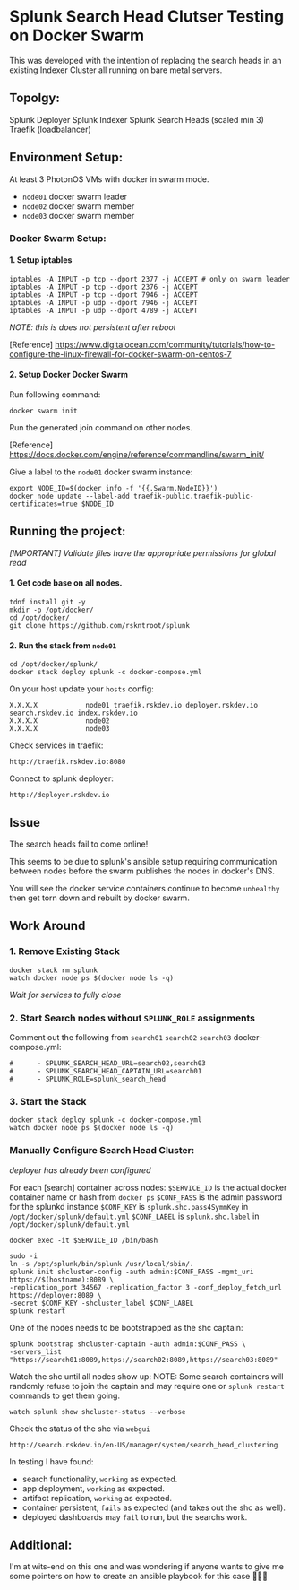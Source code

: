 # Splunk Search Head Clutser Testing on Docker Swarm
This was developed with the intention of replacing the search heads in an existing Indexer Cluster all running on bare metal servers.

## Topolgy:

Splunk Deployer
Splunk Indexer
Splunk Search Heads (scaled min 3)
Traefik (loadbalancer)

## Environment Setup:

At least 3 PhotonOS VMs with docker in swarm mode.
- `node01`  docker swarm leader
- `node02`  docker swarm member
- `node03`  docker swarm member

### Docker Swarm Setup:

#### 1. Setup iptables
````
iptables -A INPUT -p tcp --dport 2377 -j ACCEPT # only on swarm leader
iptables -A INPUT -p tcp --dport 2376 -j ACCEPT
iptables -A INPUT -p tcp --dport 7946 -j ACCEPT
iptables -A INPUT -p udp --dport 7946 -j ACCEPT
iptables -A INPUT -p udp --dport 4789 -j ACCEPT
````
*NOTE: this is does not persistent after reboot*

[Reference] https://www.digitalocean.com/community/tutorials/how-to-configure-the-linux-firewall-for-docker-swarm-on-centos-7

#### 2. Setup Docker Docker Swarm
Run following command: 
````
docker swarm init
````
Run the generated join command on other nodes.

[Reference] https://docs.docker.com/engine/reference/commandline/swarm_init/

Give a label to the `node01` docker swarm instance:
````
export NODE_ID=$(docker info -f '{{.Swarm.NodeID}}')
docker node update --label-add traefik-public.traefik-public-certificates=true $NODE_ID 
````
## Running the project:
*[IMPORTANT] Validate files have the appropriate permissions for global read*

#### 1. Get code base on all nodes.
````
tdnf install git -y
mkdir -p /opt/docker/
cd /opt/docker/
git clone https://github.com/rskntroot/splunk
````
#### 2. Run the stack from `node01`
````
cd /opt/docker/splunk/
docker stack deploy splunk -c docker-compose.yml
````
On your host update your `hosts` config:
````
X.X.X.X            node01 traefik.rskdev.io deployer.rskdev.io search.rskdev.io index.rskdev.io
X.X.X.X            node02
X.X.X.X            node03
````
Check services in traefik:
````
http://traefik.rskdev.io:8080
````
Connect to splunk deployer:
````
http://deployer.rskdev.io
````

## Issue
The search heads fail to come online!

This seems to be due to splunk's ansible setup requiring communication between nodes before the swarm publishes the nodes in docker's DNS.

You will see the docker service containers continue to become `unhealthy` then get torn down and rebuilt by docker swarm.

## Work Around
### 1. Remove Existing Stack
````
docker stack rm splunk
watch docker node ps $(docker node ls -q)
````
*Wait for services to fully close*

### 2. Start Search nodes without `SPLUNK_ROLE` assignments
Comment out the following from `search01` `search02` `search03` docker-compose.yml:
````
#      - SPLUNK_SEARCH_HEAD_URL=search02,search03
#      - SPLUNK_SEARCH_HEAD_CAPTAIN_URL=search01
#      - SPLUNK_ROLE=splunk_search_head
```` 
### 3. Start the Stack
````
docker stack deploy splunk -c docker-compose.yml
watch docker node ps $(docker node ls -q)
````
### Manually Configure Search Head Cluster:
*deployer has already been configured*

For each [search] container across nodes:
`$SERVICE_ID` is the actual docker container name or hash from `docker ps`
`$CONF_PASS` is the admin password for the splunkd instance
`$CONF_KEY` is `splunk.shc.pass4SymmKey` in `/opt/docker/splunk/default.yml`
`$CONF_LABEL` is `splunk.shc.label` in `/opt/docker/splunk/default.yml`
````
docker exec -it $SERVICE_ID /bin/bash
````
````
sudo -i
ln -s /opt/splunk/bin/splunk /usr/local/sbin/.
splunk init shcluster-config -auth admin:$CONF_PASS -mgmt_uri https://$(hostname):8089 \
-replication_port 34567 -replication_factor 3 -conf_deploy_fetch_url https://deployer:8089 \
-secret $CONF_KEY -shcluster_label $CONF_LABEL
splunk restart
````
One of the nodes needs to be bootstrapped as the shc captain: 
````
splunk bootstrap shcluster-captain -auth admin:$CONF_PASS \
-servers_list "https://search01:8089,https://search02:8089,https://search03:8089"
````
Watch the shc until all nodes show up:
NOTE: Some search containers will randomly refuse to join the captain and may require one or `splunk restart` commands to get them going.
````
watch splunk show shcluster-status --verbose
````
Check the status of the shc via `webgui`
````
http://search.rskdev.io/en-US/manager/system/search_head_clustering
````

In testing I have found:
- search functionality, `working` as expected.
- app deployment, `working` as expected.
- artifact replication, `working` as expected.
- container persistent, `fails` as expected (and takes out the shc as well).
- deployed dashboards may `fail` to run, but the searchs work.

## Additional:

I'm at wits-end on this one and was wondering if anyone wants to give me some pointers on how to create an ansible playbook for this case 🤷🏻‍♂️



